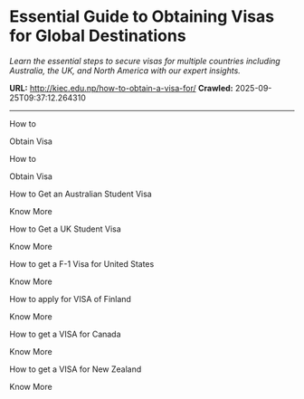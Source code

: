 # Essential Guide to Obtaining Visas for Global Destinations

*Learn the essential steps to secure visas for multiple countries including Australia, the UK, and North America with our expert insights.*

**URL:** http://kiec.edu.np/how-to-obtain-a-visa-for/
**Crawled:** 2025-09-25T09:37:12.264310

---

How to

Obtain Visa

How to

Obtain Visa

How to Get an Australian Student Visa

Know More

How to Get a UK Student Visa

Know More

How to get a F-1 Visa for United States

Know More

How to apply for VISA of Finland

Know More

How to get a VISA for Canada

Know More

How to get a VISA for New Zealand

Know More
